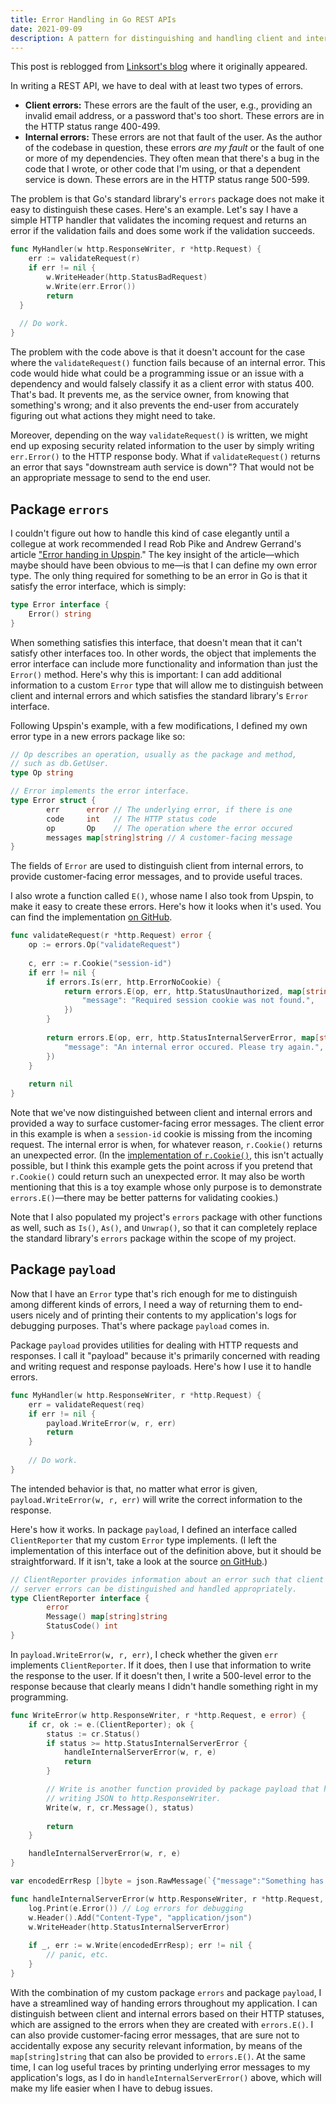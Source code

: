 ```yaml
---
title: Error Handling in Go REST APIs
date: 2021-09-09
description: A pattern for distinguishing and handling client and internal errors in Go that leverages the power of Go's interfaces.
---
```

<aside class="message">
  This post is reblogged from <a href="https://linksort.com/blog/error-handling-in-go-rest-apis/">Linksort's blog</a> where it originally appeared.
</aside>

In writing a REST API, we have to deal with at least two types of errors.

- **Client errors:** These errors are the fault of the user, e.g., providing an invalid email address, or a password that's too short. These errors are in the HTTP status range 400-499.
- **Internal errors:** These errors are not that fault of the user. As the author of the codebase in question, these errors *are my fault* or the fault of one or more of my dependencies. They often mean that there's a bug in the code that I wrote, or other code that I'm using, or that a dependent service is down. These errors are in the HTTP status range 500-599.


The problem is that Go's standard library's `errors` package does not make it easy to distinguish these cases. Here's an example. Let's say I have a simple HTTP handler that validates the incoming request and returns an error if the validation fails and does some work if the validation succeeds.

```go
func MyHandler(w http.ResponseWriter, r *http.Request) {
	err := validateRequest(r)
	if err != nil {
		w.WriteHeader(http.StatusBadRequest) 
		w.Write(err.Error())
		return
  }
  
  // Do work.
}
```

The problem with the code above is that it doesn't account for the case where the `validateRequest()` function fails because of an internal error. This code would hide what could be a programming issue or an issue with a dependency and would falsely classify it as a client error with status 400. That's bad. It prevents me, as the service owner, from knowing that something's wrong; and it also prevents the end-user from accurately figuring out what actions they might need to take.

Moreover, depending on the way `validateRequest()` is written, we might end up exposing security related information to the user by simply writing `err.Error()` to the HTTP response body. What if `validateRequest()` returns an error that says "downstream auth service is down"? That would not be an appropriate message to send to the end user.

## Package `errors`

I couldn't figure out how to handle this kind of case elegantly until a collegue at work recommended I read Rob Pike and Andrew Gerrand's article ["Error handing in Upspin](https://commandcenter.blogspot.com/2017/12/error-handling-in-upspin.html)." The key insight of the article—which maybe should have been obvious to me—is that I can define my own error type. The only thing required for something to be an error in Go is that it satisfy the error interface, which is simply:

```go
type Error interface {
	Error() string
}
```

When something satisfies this interface, that doesn't mean that it can't satisfy other interfaces too. In other words, the object that implements the error interface can include more functionality and information than just the `Error()` method. Here's why this is important: I can add additional information to a custom `Error` type that will allow me to distinguish between client and internal errors and which satisfies the standard library's `Error` interface.

Following Upspin's example, with a few modifications, I defined my own error type in a new errors package like so:

```go
// Op describes an operation, usually as the package and method,
// such as db.GetUser.
type Op string

// Error implements the error interface.
type Error struct {
        err      error // The underlying error, if there is one
        code     int   // The HTTP status code
        op       Op    // The operation where the error occured
        messages map[string]string // A customer-facing message
}
```

The fields of `Error` are used to distinguish client from internal errors, to provide customer-facing error messages, and to provide useful traces.

I also wrote a function called `E()`, whose name I also took from Upspin, to make it easy to create these errors. Here's how it looks when it's used. You can find the implementation [on GitHub](https://github.com/linksort/linksort/blob/main/errors/errors.go).

```go
func validateRequest(r *http.Request) error {
	op := errors.Op("validateRequest")
	
	c, err := r.Cookie("session-id")
	if err != nil {
		if errors.Is(err, http.ErrorNoCookie) {
			return errors.E(op, err, http.StatusUnauthorized, map[string]string{
				"message": "Required session cookie was not found.",
			})
		}
		
		return errors.E(op, err, http.StatusInternalServerError, map[string]string{
			"message": "An internal error occured. Please try again.",
		})
	}
	
	return nil
}
```

Note that we've now distinguished between client and internal errors and provided a way to surface customer-facing error messages. The client error in this example is when a `session-id` cookie is missing from the incoming request. The internal error is when, for whatever reason, `r.Cookie()` returns an unexpected error. (In the [implementation of `r.Cookie()`](https://cs.opensource.google/go/go/+/refs/tags/go1.17:src/net/http/request.go;l=421-426), this isn't actually possible, but I think this example gets the point across if you pretend that `r.Cookie()` could return such an unexpected error. It may also be worth mentioning that this is a toy example whose only purpose is to demonstrate `errors.E()`—there may be better patterns for validating cookies.)

Note that I also populated my project's `errors` package with other functions as well, such as `Is()`, `As()`, and `Unwrap()`, so that it can completely replace the standard library's `errors` package within the scope of my project.

## Package `payload`

Now that I have an `Error` type that's rich enough for me to distinguish among different kinds of errors, I need a way of returning them to end-users nicely and of printing their contents to my application's logs for debugging purposes. That's where package `payload` comes in.

Package `payload` provides utilities for dealing with HTTP requests and responses. I call it "payload" because it's primarily concerned with reading and writing request and response payloads. Here's how I use it to handle errors.

```go
func MyHandler(w http.ResponseWriter, r *http.Request) {
	err = validateRequest(req)
	if err != nil {
		payload.WriteError(w, r, err)
		return
	}
	
	// Do work.
}
```

The intended behavior is that, no matter what error is given, `payload.WriteError(w, r, err)` will write the correct information to the response.

Here's how it works. In package `payload`, I defined an interface called `ClientReporter` that my custom `Error` type implements. (I left the implementation of this interface out of the definition above, but it should be straightforward. If it isn't, take a look at the source [on GitHub](https://github.com/linksort/linksort/blob/a1f069924f2ca535218fee66deca7776fd9d4add/errors/errors.go#L72-L114).)

```go
// ClientReporter provides information about an error such that client and
// server errors can be distinguished and handled appropriately.
type ClientReporter interface {
        error
        Message() map[string]string
        StatusCode() int
}
```

In `payload.WriteError(w, r, err)`, I check whether the given `err` implements `ClientReporter`. If it does, then I use that information to write the response to the user. If it doesn't then, I write a 500-level error to the response because that clearly means I didn't handle something right in my programming.

```go
func WriteError(w http.ResponseWriter, r *http.Request, e error) {
	if cr, ok := e.(ClientReporter); ok {
		status := cr.Status()
		if status >= http.StatusInternalServerError {
			handleInternalServerError(w, r, e)
			return
		}

		// Write is another function provided by package payload that handles
		// writing JSON to http.ResponseWriter.
		Write(w, r, cr.Message(), status)
		
		return
	}

	handleInternalServerError(w, r, e)
}

var encodedErrResp []byte = json.RawMessage(`{"message":"Something has gone wrong"}`)

func handleInternalServerError(w http.ResponseWriter, r *http.Request, e error) {
	log.Print(e.Error()) // Log errors for debugging
	w.Header().Add("Content-Type", "application/json")
	w.WriteHeader(http.StatusInternalServerError)
	
	if _, err := w.Write(encodedErrResp); err != nil {
		// panic, etc.
	}
}
```

With the combination of my custom package `errors` and package `payload`, I have a streamlined way of handing errors throughout my application. I can distinguish between client and internal errors based on their HTTP statuses, which are assigned to the errors when they are created with `errors.E()`. I can also provide customer-facing error messages, that are sure not to accidentally expose any security relevant information, by means of the `map[string]string` that can also be provided to `errors.E()`. At the same time, I can log useful traces by printing underlying error messages to my application's logs, as I do in `handleInternalServerError()` above, which will make my life easier when I have to debug issues.
